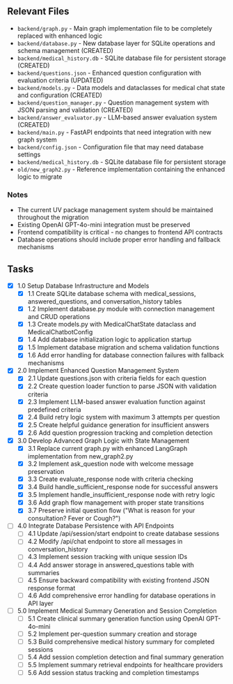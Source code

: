 ## Relevant Files

- `backend/graph.py` - Main graph implementation file to be completely replaced with enhanced logic
- `backend/database.py` - New database layer for SQLite operations and schema management (CREATED)
- `backend/medical_history.db` - SQLite database file for persistent storage (CREATED)
- `backend/questions.json` - Enhanced question configuration with evaluation criteria (UPDATED)
- `backend/models.py` - Data models and dataclasses for medical chat state and configuration (CREATED)
- `backend/question_manager.py` - Question management system with JSON parsing and validation (CREATED)
- `backend/answer_evaluator.py` - LLM-based answer evaluation system (CREATED)
- `backend/main.py` - FastAPI endpoints that need integration with new graph system
- `backend/config.json` - Configuration file that may need database settings
- `backend/medical_history.db` - SQLite database file for persistent storage
- `old/new_graph2.py` - Reference implementation containing the enhanced logic to migrate

### Notes

- The current UV package management system should be maintained throughout the migration
- Existing OpenAI GPT-4o-mini integration must be preserved
- Frontend compatibility is critical - no changes to frontend API contracts
- Database operations should include proper error handling and fallback mechanisms

## Tasks

- [x] 1.0 Setup Database Infrastructure and Models
  - [x] 1.1 Create SQLite database schema with medical_sessions, answered_questions, and conversation_history tables
  - [x] 1.2 Implement database.py module with connection management and CRUD operations
  - [x] 1.3 Create models.py with MedicalChatState dataclass and MedicalChatbotConfig
  - [x] 1.4 Add database initialization logic to application startup
  - [x] 1.5 Implement database migration and schema validation functions
  - [x] 1.6 Add error handling for database connection failures with fallback mechanisms

- [x] 2.0 Implement Enhanced Question Management System
  - [x] 2.1 Update questions.json with criteria fields for each question
  - [x] 2.2 Create question loader function to parse JSON with validation criteria
  - [x] 2.3 Implement LLM-based answer evaluation function against predefined criteria
  - [x] 2.4 Build retry logic system with maximum 3 attempts per question
  - [x] 2.5 Create helpful guidance generation for insufficient answers
  - [x] 2.6 Add question progression tracking and completion detection

- [x] 3.0 Develop Advanced Graph Logic with State Management
  - [x] 3.1 Replace current graph.py with enhanced LangGraph implementation from new_graph2.py
  - [x] 3.2 Implement ask_question node with welcome message preservation
  - [x] 3.3 Create evaluate_response node with criteria checking
  - [x] 3.4 Build handle_sufficient_response node for successful answers
  - [x] 3.5 Implement handle_insufficient_response node with retry logic
  - [x] 3.6 Add graph flow management with proper state transitions
  - [x] 3.7 Preserve initial question flow ("What is reason for your consultation? Fever or Cough?")

- [ ] 4.0 Integrate Database Persistence with API Endpoints
  - [ ] 4.1 Update /api/session/start endpoint to create database sessions
  - [ ] 4.2 Modify /api/chat endpoint to store all messages in conversation_history
  - [ ] 4.3 Implement session tracking with unique session IDs
  - [ ] 4.4 Add answer storage in answered_questions table with summaries
  - [ ] 4.5 Ensure backward compatibility with existing frontend JSON response format
  - [ ] 4.6 Add comprehensive error handling for database operations in API layer

- [ ] 5.0 Implement Medical Summary Generation and Session Completion
  - [ ] 5.1 Create clinical summary generation function using OpenAI GPT-4o-mini
  - [ ] 5.2 Implement per-question summary creation and storage
  - [ ] 5.3 Build comprehensive medical history summary for completed sessions
  - [ ] 5.4 Add session completion detection and final summary generation
  - [ ] 5.5 Implement summary retrieval endpoints for healthcare providers
  - [ ] 5.6 Add session status tracking and completion timestamps 